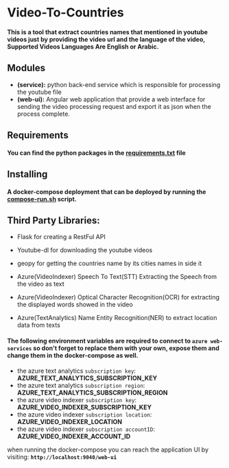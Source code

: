 # Video-To-Countries

#### This is a tool that extract countries names that mentioned in youtube videos just by providing the video url and the language of the video, Supported Videos Languages Are English or Arabic.

## Modules

* **(service):**
  python back-end service which is responsible for processing the youtube file
* **(web-ui):**
  Angular web application that provide a web interface for sending the video processing request and export it as json
  when the process complete.

## Requirements

#### You can find the python packages in the [requirements.txt](service/requirements.txt) file

## Installing

#### A docker-compose deployment that can be deployed by running the [compose-run.sh](compose-run.sh) script.

## Third Party Libraries:

* Flask for creating a RestFul API

* Youtube-dl for downloading the youtube videos
* geopy for getting the countries name by its cities names in side it
* Azure(VideoIndexer)  Speech To Text(STT) Extracting the Speech from the video as text
* Azure(VideoIndexer)  Optical Character Recognition(OCR) for extracting the displayed words showed in the video
* Azure(TextAnalytics) Name Entity Recognition(NER) to extract location data from texts

#### The following environment variables are required to connect to **`azure web-services`** so don't forget to replace them with your own, expose them and change them in the docker-compose as well.

* the azure text analytics `subscription key`:
  **AZURE_TEXT_ANALYTICS_SUBSCRIPTION_KEY**
* the azure text analytics `subscription region`:
  **AZURE_TEXT_ANALYTICS_SUBSCRIPTION_REGION**
* the azure video indexer `subscription key`:
  **AZURE_VIDEO_INDEXER_SUBSCRIPTION_KEY**
* the azure video indexer `subscription location`:
  **AZURE_VIDEO_INDEXER_LOCATION**
* the azure video indexer `subscription accountID`:
  **AZURE_VIDEO_INDEXER_ACCOUNT_ID**

when running the docker-compose you can reach the application UI by visiting: **`http://localhost:9040/web-ui`**
